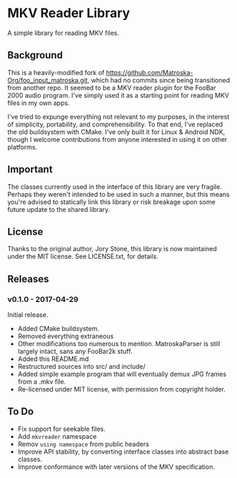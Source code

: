 # MKV Reader Library #

A simple library for reading MKV files.


## Background ##

This is a heavily-modified fork of
https://github.com/Matroska-Org/foo_input_matroska.git, which had no
commits since being transitioned from another repo.  It seemed to be a MKV
reader plugin for the FooBar 2000 audio program.  I've simply used it as a
starting point for reading MKV files in my own apps.

I've tried to expunge everything not relevant to my purposes, in the interest
of simplicity, portability, and comprehensibility.  To that end, I've replaced
the old buildsystem with CMake.  I've only built it for Linux & Android NDK,
though I welcome contributions from anyone interested in using it on other
platforms.

## Important ##

The classes currently used in the interface of this library are very fragile.
Perhaps they weren't intended to be used in such a manner, but this means you're
advised to statically link this library or risk breakage upon some future update
to the shared library.

## License ##

Thanks to the original author, Jory Stone, this library is now maintained under
the MIT license.  See LICENSE.txt, for details.


## Releases ##

### v0.1.0 - 2017-04-29 ###

Initial release.

* Added CMake buildsystem.
* Removed everything extraneous
* Other modifications too numerous to mention.
  MatroskaParser is still largely intact, sans any FooBar2k stuff.
* Added this README.md
* Restructured sources into src/ and include/
* Added simple example program that will eventually demux JPG frames from
  a .mkv file.
* Re-licensed under MIT license, with permission from copyright holder.


## To Do ##

* Fix support for seekable files.
* Add `mkvreader` namespace
* Remov `using namespace` from public headers
* Improve API stability, by converting interface classes into abstract base
  classes.
* Improve conformance with later versions of the MKV specification.


